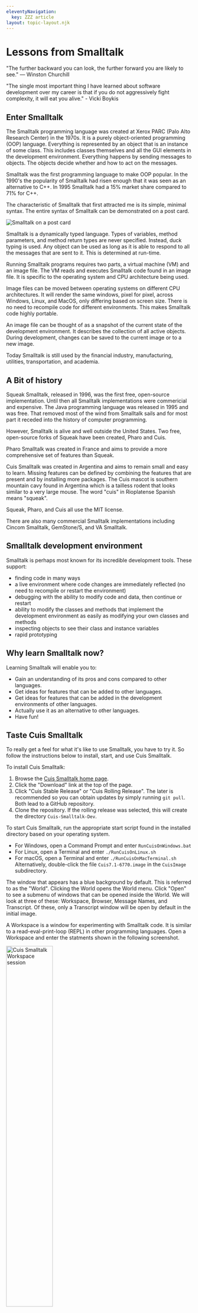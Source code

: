 ```yaml
---
eleventyNavigation:
  key: ZZZ article
layout: topic-layout.njk
---
```


# Lessons from Smalltalk

"The further backward you can look, the further forward you are likely to see."
— Winston Churchill

"The single most important thing I have learned about software development
over my career is that if you do not aggressively fight complexity,
it will eat you alive." - Vicki Boykis

## Enter Smalltalk

The Smalltalk programming language was created at
Xerox PARC (Palo Alto Research Center) in the 1970s.
It is a purely object-oriented programming (OOP) language.
Everything is represented by an object that is an instance of some class.
This includes classes themselves and
all the GUI elements in the development environment.
Everything happens by sending messages to objects.
The objects decide whether and how to act on the messages.

Smalltalk was the first programming language to make OOP popular.
In the 1990's the popularity of Smalltalk had risen enough
that it was seen as an alternative to C++.
In 1995 Smalltalk had a 15% market share compared to 71% for C++.

The characteristic of Smalltalk that first attracted me
is its simple, minimal syntax.
The entire syntax of Smalltalk can be demonstrated on a post card.

<img alt="Smalltalk on a post card"
  src="/blog/assets/smalltalk-on-postcard.jpg?v={{pkg.version}}">

Smalltalk is a dynamically typed language.
Types of variables, method parameters,
and method return types are never specified.
Instead, duck typing is used. Any object can be used as long as it
is able to respond to all the messages that are sent to it.
This is determined at run-time.

Running Smalltalk programs requires two parts,
a virtual machine (VM) and an image file.
The VM reads and executes Smalltalk code found in an image file.
It is specific to the operating system and CPU architecture being used.

Image files can be moved between
operating systems on different CPU architectures.
It will render the same windows, pixel for pixel,
across Windows, Linux, and MacOS, only differing based on screen size.
There is no need to recompile code for different environments.
This makes Smalltalk code highly portable.

An image file can be thought of as a snapshot
of the current state of the development environment.
It describes the collection of all active objects.
During development, changes can be saved to the current image
or to a new image.

Today Smalltalk is still used by the financial industry,
manufacturing, utilities, transportation, and academia.

## A Bit of history

Squeak Smalltalk, released in 1996,
was the first free, open-source implementation.
Until then all Smalltalk implementations were commericial and expensive.
The Java programming language was released in 1995 and was free.
That removed most of the wind from Smalltalk sails
and for most part it receded into the history of computer programming.

However, Smalltalk is alive and well outside the United States.
Two free, open-source forks of Squeak have been created, Pharo and Cuis.

Pharo Smalltalk was created in France and
aims to provide a more comprehensive set of features than Squeak.

Cuis Smalltalk was created in Argentina and
aims to remain small and easy to learn.
Missing features can be defined by combining the features that are present
and by installing more packages.
The Cuis mascot is southern mountain cavy found in Argentina
which is a tailless rodent that looks similar to a very large mouse.
The word "cuis" in Rioplatense Spanish means "squeak".

Squeak, Pharo, and Cuis all use the MIT license.

There are also many commercial Smalltalk implementations including
Cincom Smalltalk, GemStone/S, and VA Smalltalk.

## Smalltalk development environment

Smalltalk is perhaps most known for its incredible development tools.
These support:

- finding code in many ways
- a live environment where code changes are immediately reflected
  (no need to recompile or restart the environment)
- debugging with the ability to modify code and data, then continue or restart
- ability to modify the classes and methods that implement the
  development environment as easily as modifying your own classes and methods
- inspecting objects to see their class and instance variables
- rapid prototyping

## Why learn Smalltalk now?

Learning Smalltalk will enable you to:

- Gain an understanding of its pros and cons compared to other languages.
- Get ideas for features that can be added to other languages.
- Get ideas for features that can be added in the
  development environments of other languages.
- Actually use it as an alternative to other languages.
- Have fun!

## Taste Cuis Smalltalk

To really get a feel for what it's like to use Smalltalk,
you have to try it. So follow the instructions below
to install, start, and use Cuis Smalltalk.

To install Cuis Smalltalk:

1. Browse the <a href="https://cuis.st" target="_blank">Cuis Smalltalk home page</a>.
1. Click the "Download" link at the top of the page.
1. Click "Cuis Stable Release" or "Cuis Rolling Release". The later is
   recommended so you can obtain updates by simply running `git pull`.
   Both lead to a GitHub repository.
1. Clone the repository.
   If the rolling release was selected,
   this will create the directory `Cuis-Smalltalk-Dev`.

To start Cuis Smalltalk, run the appropriate start script found
in the installed directory based on your operating system.

- For Windows, open a Command Prompt and enter `RunCuisOnWindows.bat`
- For Linux, open a Terminal and enter `./RunCuisOnLinux.sh`
- For macOS, open a Terminal and enter `./RunCuisOnMacTerminal.sh`
  Alternatively, double-click the file `Cuis7.1-6770.image`
  in the `CuisImage` subdirectory.

The window that appears has a blue background by default.
This is referred to as the "World".
Clicking the World opens the World menu.
Click "Open" to see a submenu of windows that can be opened inside the World.
We will look at three of these:
Workspace, Browser, Message Names, and Transcript.
Of these, only a Transcript window will be open by default in the initial image.

A Workspace is a window for experimenting with Smalltalk code.
It is similar to a read-eval-print-loop (REPL) in other programming languages.
Open a Workspace and enter the statments shown in the following screenshot.

<img alt="Cuis Smalltalk Workspace session"
  src="/blog/assets/cuis-workspace-session.png?v={{pkg.version}}"
  style="width: 50%">

The period character is used to separate, not terminate, statements.

The third statement assigns a value to the variable `cityToTeam`.
To assign the value of an expression to a variable,
enter a variable name, the assignment operator `:=`, and the expression.
To cause assignment operators be rendered as a left pointing arrow,
open the World menu and select "Preferences ... Show ST-80 assignments".
The opposite setting is "Preferences ... Show ANSI assignments".
Regardless of this setting, if an underscore is typed in place of
the assignment operator, it will be rendered as a left pointing arrow.

There are shortcut keys for many actions.
In macOS, these use the command key (cmd).
In other platforms these use the control key.
All the examples that follow use the command key,
so substitute the control key if you are not using a Mac.

With the cursor positioned at the end of an expression,
right-click and select "Do it" (cmd-d) or "Print it" (cmd-p).
Selecting "Do it" evaluates the expression, but does not output its value.
Selecting "Print it" evaluates the expression and outputs its value
immediately after the expression in the Workspace.
The result will be selected, so pressing the delete key will remove it.

The first expression sends the unary message `asUppercase`
to the literal string `'demo'`.

The second expression sends the binary message `+`
to the number `2` with the argument `3`.

The next three expressions demonstrate working with a `Dictionary`,
which is called a `Map` or `HashMap` in other programming languages.
The expression `city := Dictionary new` sends the message `new`
to the `Dictionary` class which creates and returns a new instance.
The syntax `:=` is automatically change to a left pointing arrow.
The expression `city at: 'Kansas City' put: 'Chiefs'`
sends the keyword message `at:put:` to `cityToTeam`
which adds a key/value pair to the `Dictionary`.
The expression `city at: 'Kansas City'`
sends the keyword message `at:` to the `Dictionary`
which returns the value at the specified key.

The last expression, `#(1 2 3 4) average`, returns the `Fraction` `5/2`
rather than a `Float` in order to preserve accuracy.
It does this because the `average` method
returns the result of an integer division.
The syntax `#(1 2 3 4)` creates a compile-time `Array`.
`average` is an instance method defined in the `Collection` class
which is a superclass of the `Array` class.

We can examine the implementation of the `average` method.
To do so, open a Browser.
Brower windows contains four panes across the top row.

- The first pane displays a list of class categories.
- The second pane displays a list of classes in the selected class category.
  There are three buttons at the bottom of this pane.
  - The "instance" button causes the remaining panes to show instance information.
  - The "?" button causes the bottom pane to display
    the comment for the selected class.
  - The "class" button causes the remaining panes to show class information.
- The third pane displays a list of method categories in the selected class.
- The fourth pane displays a list of methods in the selected method category.

Move the mouse cursor over the first pane and press cmd-f.
Enter "Array" and press return.
The `Array` class will be selected in the second pane.

<img alt="Cuis Smalltalk Browser"
  src="/blog/assets/cuis-browser.png?v={{pkg.version}}"
  style="width: 100%">

There is no method named `average` in the `Array` class,
so it must be defined in a superclass, but which one?
Right-click "Array" in the second pane and select "browse hierarchy"
to open a Hierarchy Browser.
This shows that `Array` is a subclass of `ArrayedCollection`
which is a subclass of `SequenceableCollection`
which is a subclass of `Collection`.
We could check each of those classes to
find the one that defines the `average` method.
But there's another way.

Open a "Message Names" window, and enter "average" in the "Search" input.
This lists three methods whose names contain "average"
which are `average`, `average:`, and `average:ifEmpty`.
Select the first one.
This shows that the only class that defines the selected method is `Collection`.
Click "Collection average" in that window to see its implementation.

When the caret (`^`) character appears at
the beginning of a statement within a method,
it returns the value of the expression that follows from the method.
When the preference "Show ST-80 Assigments" is selected,
the caret character is rendered as an up pointing arrow.

The `average` method returns the result of sending the message `mean`
to `self` which is the `Collection` instance.
Double-click "mean" to select it and press cmd-b to "Browse it".
This opens a new window that shows the method implementation
which returns the result of divding `self sum` by `self size`.

<img alt="Cuis Smalltalk Array average"
  src="/blog/assets/cuis-array-average.png?v={{pkg.version}}"
  style="width: 100%">

What we have learned from this is that all the code can be easily browsed.
This includes code that you write and code in provided classes.

For our final exercise we will create a new class and use it.

- Open a Browser.
- Right-click in the first pane and select "add item...".
- Enter your last name to create a class category with that name.
- In the bottom pane, replace "NameOfSubclass" with "Dog",
  keeping the leading `#`.
- Add the instance variables `breed` and `name` to the `Dog` class
  by changing the value after `instanceVariableNames` to `'breed name'`.
- Press cmd-s to save the changes.
- You will prompted to enter your initials and full name
  so Cuis Smalltalk can track who made each change.
- Right-click the class name `Dog` in the second pane
  and select "more...create inst var accessors".
  This creates the instance methods `breed` (gets value),
  `breed:` (sets value), and `name:` (sets value),
  all in the method category "accessing".
  It does not create the instance method `name` because
  that already exists in the superclass `Object`.
  But we want to override that.
- Click "accessing" in the third pane.
- Enter the following in the bottom pane and save it.

  ```smalltalk
  name
      ^name
  ```

  The caret character is following by an expression that specifies a value to be returned from the method.
  It is automatically replaced by an up pointing arrow.

- Right-click in the third pane and select "new category...".
- Select "printing".
- Enter the following in the bottom pane and save it.

  ```smalltalk
  printString
      ^'{1} is a {2}.' format: { name. breed }
  ```

- Click the "class" button at the bottom of the second pane.
- Right-click in the third pane and select "new category...".
- Select "instance creation".
- Enter the following in the bottom lpane and save it.

  ```smalltalk
  newName: nameString breed: breedString
      | dog |
      dog := Dog new.
      dog name: nameString.
      dog breed: breedString.
      ^dog.
  ```

- Open a Workspace.
- Enter the following statements:

  ```smalltalk
  myDog := Dog newName: 'Comet' breed: 'Whippet'.
  myDog print.
  ```

- If there is no Transcript window open then open one.
- To clear the contents of the Transcript window,
  right-click inside it and select "Clear Transcript".
- Select both lines in the Workspace and "Do it".
  This will print "Comet is a Whippet." in the Transcript window.

Eager to learn more about Smalltalk?
See my extensive set of <a href="https://mvolkmann.github.io/blog/"
target="_blank">blog pages on Smalltalk</a>.
Click "Smalltalk" in the hamburger menu to open a long list of subtopics.

## Resources

- <a href="https://en.wikipedia.org/wiki/Smalltalk"
  target="_blank">Smalltalk in Wikipedia</a>

- <a href="https://archive.org/details/byte-magazine-1981-08"
  target="_blank">Byte Magazine issue on Smalltalk</a>

- <a href="https://cuis.st" target="_blank">Cuis Smalltalk</a>

- <a href="https://pharo.org" target="_blank">Pharo Smalltalk</a>

- <a href="https://squeak.org" target="_blank">Squeak Smalltalk</a>

- <a href="https://www.youtube.com/playlist?list=PL6601A198DF14788D"
  target="_blank">Squeak from the very start</a>
  YouTube videos by Lawson English

The following recent podcast episodes discuss Smalltalk:

- <a href="https://www.youtube.com/watch?v=sokb6zZC-ZE&t=3105s"
  target="_blank">Cuis Smalltalk and the History of Computing’s Future</a>
  with Juan Vuletich
- <a href="https://podcasts.apple.com/us/podcast/software-unscripted/id1602572955?i=1000656742775"
  target="_blank">A Haskller Tries Smalltalk</a> with Ian Jeffries
- <a href="https://podcasts.apple.com/us/podcast/software-unscripted/id1602572955"
  target="_blank">Smalltalk's Past, Present, and Future</a> with Juan Vuletich
